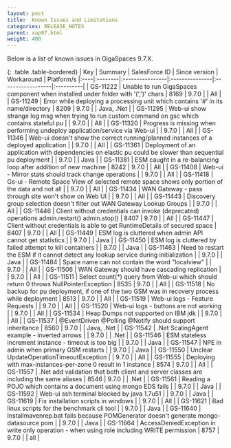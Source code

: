 ```yaml
---
layout: post
title:  Known Issues and Limitations
categories: RELEASE_NOTES
parent: xap97.html
weight: 400
---
```



Below is a list of known issues in GigaSpaces 9.7.X.


{: .table .table-bordered}
| Key | Summary | SalesForce ID | Since version | Workaround | Platform/s
|:----|:--------|:----------------|:---------------|:------------------|:----------|
| GS-11222 | Unable to run GigaSpaces component when installed under folder with '(',')' chars | 8169 | 9.7.0 | | All |
| GS-11249 | Error while deploying a processing unit which contains '#' in its name/directory | 8209 | 9.7.0 | | Java, .Net |
| GS-11295 | Web-ui show strange log msg when trying to run custom command on gsc which contains stateful pu | | 9.7.0 | | All |
| GS-11320 | Progress is missing when performing undeploy application/service via Web-ui | | 9.7.0 | | All |
| GS-11346 | Web-ui doesn't show the correct running/planned instances of a deployed application | | 9.7.0 | | All |
| GS-11361 | Deployment of an application with dependencies on elastic pu could be slower than sequential pu deployment | | 9.7.0 | | Java |
| GS-11381 | ESM caught in a re-balancing loop after addition of new machine | 8242 | 9.7.0 | | All |
| GS-11408 | Web-ui - Mirror stats should track change operations | | 9.7.0 | | All |
| GS-11418 | Gs-ui - Remote Space View of selected remote space shows only portion of the data and not all | | 9.7.0 | | All |
| GS-11434 | WAN Gateway -  pass through site won't show on Web UI | | 9.7.0 | | All |
| GS-11443 | Discovery group selection doesn't filter out WAN Gateway Lookup Groups | | 9.7.0 | | All |
| GS-11446 | Client without credentials can invoke (deprecated) operations admin.restart() admin.stop() | 8407 | 9.7.0 | | All |
| GS-11447 | Client without credentials is able to get RuntimeDetails of secured space | 8407 | 9.7.0 | | All |
| GS-11449 | ESM log is cluttered when admin API cannot get statistics | | 9.7.0 | | Java |
| GS-11450 | ESM log is cluttered by failed attempt to kill containers | | 9.7.0 | | Java |
| GS-11463 | Need to restart the ESM if it cannot detect any lookup service during initialization | | 9.7.0 | | Java |
| GS-11484 | Space name can not contain the word "localview" | | 9.7.0 | | All |
| GS-11506 | WAN Gateway should have cascading replication | | 9.7.0 | | All |
| GS-11511 | Select count(*) query from Web-ui which should return 0 throws NullPointerException | 8535 | 9.7.0 | | All |
| GS-11518 | No backup for pu deployment, if one of the two GSM was in recovery process while deployment | 8513 | 9.7.0 | | All |
| GS-11519 | Web-ui logs - Feature Requests | | 9.7.0 | | All |
| GS-11520 | Web-ui logs - buttons are not working | | 9.7.0 | | All |
| GS-11534 | Heap Dumps not supported on IBM jdk | | 9.7.0 | | All |
| GS-11537 | @EventDriven @Polling @Notify should support inheritance | 8560 | 9.7.0 | | Java, .Net |
| GS-11542 | .Net ScalingAgent example - inverted arrows | | 9.7.0 | | .Net |
| GS-11546 | ESM stateless increment instance - timeout is too big | | 9.7.0 | | Java |
| GS-11547 | NPE in admin when primary GSM restarts | | 9.7.0 | | Java |
| GS-11550 | Unclear UpdateOperationTimeoutException | | 9.7.0 | | All |
| GS-11555 | Deploying with max-instances-per-zone 0 result in 1 instance | 8574 | 9.7.0 | | All |
| GS-11557 | .Net add validation that both client and server classes are including the same aliases | 8546 | 9.7.0 | | .Net |
| GS-11561 | Reading a POJO which contains a document using mongo EDS fails | | 9.7.0 | | Java |
| GS-11592 | Web-ui ssh terminal blocked by java 1.7u51 | | 9.7.0 | | Java |
| GS-11619 | Fix installation scripts in windows | | 9.7.0 | | All |
| GS-11621 | Bad linux scripts for the benchmark cli tool | | 9.7.0 | | Java |
| GS-11640 | Installmavenrep.bat fails because POMGenerator doesn't generate mongo-datasource pom | | 9.7.0 | | Java |
| GS-11664 | AccessDeniedException in write only operation - when using role including WRITE permission | 8757 | 9.7.0 | | all |